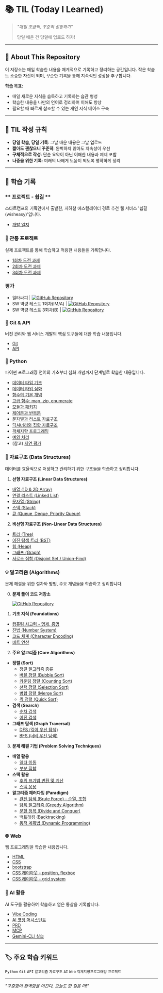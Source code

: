 # 📚 TIL (Today I Learned)

> *"매일 조금씩, 꾸준히 성장하기"*
>
> 당일 배운 건 당일에 업로드 하자!

---

## 🎯 About This Repository

이 저장소는 매일 학습한 내용을 체계적으로 기록하고 정리하는 공간입니다. 작은 학습도 소중한 자산이 되며, 꾸준한 기록을 통해 지속적인 성장을 추구합니다.

**학습 목표:**
- 매일 새로운 지식을 습득하고 기록하는 습관 형성
- 학습한 내용을 나만의 언어로 정리하여 이해도 향상
- 필요할 때 빠르게 참조할 수 있는 개인 지식 베이스 구축

---

## 📝 TIL 작성 규칙

- **당일 학습, 당일 기록**: 그날 배운 내용은 그날 업로드
- **짧아도 괜찮으니 꾸준히**: 완벽하지 않아도 지속성이 우선
- **구체적으로 작성**: 단순 요약이 아닌 이해한 내용과 예제 포함
- **나중을 위한 기록**: 미래의 나에게 도움이 되도록 명확하게 정리

---

## 📖 학습 기록

### ** 프로젝트 - 쉽길 **
스타트캠프의 기획안에서 출발한, 지하철 에스컬레이터 경로 추천 웹 서비스 '쉽길(wisheasy)'입니다.

* [개발 일지](pjt-wisheasy/)

### **🚀 관통 프로젝트**
실제 프로젝트를 통해 학습하고 적용한 내용들을 기록합니다.

* [1회차 도전 과제](project-01/01.md)
* [2회차 도전 과제](project-01/02.md)
* [3회차 도전 과제](project-01/03.md)

### **평가**
* 일타싸피 | [![GitHub Repository](https://img.shields.io/badge/GitHub-pocket--ball-yellow?style=flat&logo=github)](https://github.com/ajjoona-git/pocket-ball)
* SW 역량 테스트 1회차(IM/A) | [![GitHub Repository](https://img.shields.io/badge/GitHub-sw--test--250819-yellow?style=flat&logo=github)](https://github.com/ajjoona-git/sw-test-250819)
* SW 역량 테스트 3회차(B) | [![GitHub Repository](https://img.shields.io/badge/GitHub-sw--test--250906-yellow?style=flat&logo=github)](https://github.com/ajjoona-git/sw-test-250906)


### **🔧 Git & API**
버전 관리와 웹 서비스 개발의 핵심 도구들에 대한 학습 내용입니다.

* [Git](git-api/git.md)
* [API](git-api/API.md)


### **🐍 Python**
파이썬 프로그래밍 언어의 기초부터 심화 개념까지 단계별로 학습한 내용입니다.

* [데이터 타입 기초](python/data-types_1.md)
* [데이터 타입 심화](python/data-types_2.md)
* [함수의 기본 개념](python/function_1.md)
* [고급 함수: map, zip, enumerate](python/function_2.md)
* [모듈과 패키지](python/modules.md)
* [제어문과 반복문](python/control-of-flow.md)
* [문자열과 리스트 자료구조](python/data-structure_1.md)
* [딕셔너리와 집합 자료구조](python/data-structure_2.md)
* [객체지향 프로그래밍](python/oop_1.md)
* [예외 처리](python/exception.md)
* (참고) [지연 평가](python/lazy-evaluation.md)


### **📂 자료구조 (Data Structures)**
데이터를 효율적으로 저장하고 관리하기 위한 구조들을 학습하고 정리합니다.

1. **선형 자료구조 (Linear Data Structures)**
* [배열 (1D & 2D Array)](data-structure/array.md)
* [연결 리스트 (Linked List)](data-structure/linked-list.md)
* [문자열 (String)](data-structure/string.md)
* [스택 (Stack)](data-structure/stack.md)
* [큐 (Queue, Deque, Priority Queue)](data-structure/queue.md)

2. **비선형 자료구조 (Non-Linear Data Structures)**
* [트리 (Tree)](data-structure/tree.md)
* [이진 탐색 트리 (BST)](data-structure/bst.md)
* [힙 (Heap)](data-structure/heap.md)
* [그래프 (Graph)](data-structure/graph.md)
* [서로소 집합 (Disjoint Set / Union-Find)](algorithm/union-find.md)


### **💡 알고리즘 (Algorithms)**
문제 해결을 위한 절차와 방법, 주요 개념들을 학습하고 정리합니다.

0. **문제 풀이 코드 저장소**

    [![GitHub Repository](https://img.shields.io/badge/GitHub-algorithm--inclass-yellow?style=flat&logo=github)](https://github.com/ajjoona-git/algorithm-inclass)


1. **기초 지식 (Foundations)**
* [컴퓨팅 사고력 - 명제, 증명](algorithm/computing-thinking.md)
* [진법 (Number System)](algorithm/number-system.md)
* [코드 체계 (Character Encoding)](algorithm/incoding.md)
* [비트 연산](algorithm/bit-operate.md)

2. **주요 알고리즘 (Core Algorithms)**
* **정렬 (Sort)**
    * [정렬 알고리즘 종류](algorithm/sort.md) 
    * [버블 정렬 (Bubble Sort)](algorithm/bubble-sort.md)
    * [카운팅 정렬 (Counting Sort)](algorithm/counting-sort.md)
    * [선택 정렬 (Selection Sort)](algorithm/selection-sort.md)
    * [병합 정렬 (Merge Sort)](algorithm/merge-sort.md)
    * [퀵 정렬 (Quick Sort)](algorithm/quick-sort.md)
* **검색 (Search)**
    * [순차 검색](algorithm/search.md)
    * [이진 검색](algorithm/binary-search.md)
* **그래프 탐색 (Graph Traversal)**
    * [DFS (깊이 우선 탐색)](algorithm/dfs.md)
    * [BFS (너비 우선 탐색)](algorithm/bfs.md)
    
3. **문제 해결 기법 (Problem Solving Techniques)**
* **배열 활용**
    * [델타 이동](algorithm/delta.md)
    * [부분 집합](algorithm/power-set.md)
* **스택 활용**
    * [후위 표기법 변환 및 계산](algorithm/postfix.md)
    * [스택 응용](algorithm/stack-application.md)
* **알고리즘 패러다임 (Paradigm)**
    * [완전 탐색 (Brute Force) - 순열, 조합](algorithm/brute-force.md)
    * [탐욕 알고리즘 (Greedy Algorithm)](algorithm/greedy.md)
    * [분할 정복 (Divide and Conquer)](algorithm/divide-conquer.md)
    * [백트래킹 (Backtracking)](algorithm/backtracking.md)
    * [동적 계획법 (Dynamic Programming)](algorithm/dp.md)


### **🌐 Web**
웹 프로그래밍을 학습한 내용입니다.
* [HTML](web/html.md)
* [CSS](web/css.md)
* [bootstrap](web/bootstrap.md)
* [CSS 레이아웃 - position, flexbox](web/layout.md)
* [CSS 레이아웃 - grid system](web/grid-system.md)


### **🤖 AI 활용**
AI 도구를 활용하여 학습하고 얻은 통찰을 기록합니다.
* [Vibe Coding](AI/Vibe-Coding.md)  
* [AI 코딩 어시스턴트](AI/ai-coding-assistant.md)
* [PRD](AI/prd.md)
* [MCP](AI/mcp.md)
* [Gemini-CLI 실습](AI/gemini-cli.md)


---

## 🏷️ 주요 학습 키워드

`Python` `Git` `API` `알고리즘` `자료구조` `AI` `Web` `객체지향프로그래밍` `프로젝트`

---

*"꾸준함이 완벽함을 이긴다. 오늘도 한 걸음 더!"*